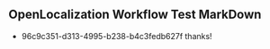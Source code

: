 ## OpenLocalization Workflow Test MarkDown
* 96c9c351-d313-4995-b238-b4c3fedb627f thanks!

<!--HONumber=Aug16_HO4-->


